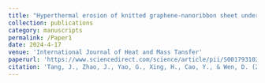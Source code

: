 ```yaml
---
title: "Hyperthermal erosion of knitted graphene-nanoribbon sheet under atomic oxygen bombardment"
collection: publications
category: manuscripts
permalink: /Paper1
date: 2024-4-17
venue: 'International Journal of Heat and Mass Tansfer'
paperurl: 'https://www.sciencedirect.com/science/article/pii/S0017931024003727'
citation: 'Tang, J., Zhao, J., Yao, G., Xing, H., Cao, Y., & Wen, D. (2024). Hyperthermal erosion of knitted graphene-nanoribbon sheet under atomic oxygen bombardment. International Journal of Heat and Mass Transfer, 227, 125541.'
---
```


